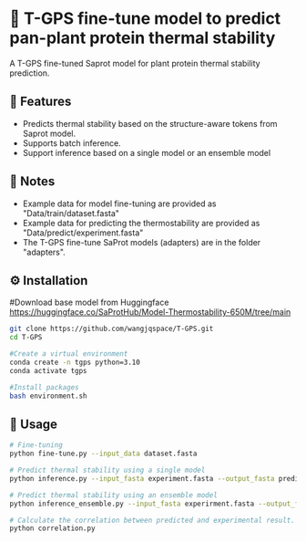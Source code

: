 # 🎉 T-GPS fine-tune model to predict pan-plant protein thermal stability
A T-GPS fine-tuned Saprot model for plant protein thermal stability prediction.

## 🌟 Features
- Predicts thermal stability based on the structure-aware tokens from Saprot model.
- Supports batch inference.
- Support inference based on a single model or an ensemble model

## 📖 Notes
- Example data for model fine-tuning are provided as "Data/train/dataset.fasta"
- Example data for predicting the thermostability are provided as "Data/predict/experiment.fasta" 
- The T-GPS fine-tune SaProt models (adapters) are in the folder "adapters".

## ⚙️ Installation
#Download base model from Huggingface
https://huggingface.co/SaProtHub/Model-Thermostability-650M/tree/main

```bash
git clone https://github.com/wangjqspace/T-GPS.git
cd T-GPS

#Create a virtual environment
conda create -n tgps python=3.10
conda activate tgps

#Install packages
bash environment.sh
```

## 🧪 Usage
```bash
# Fine-tuning
python fine-tune.py --input_data dataset.fasta

# Predict thermal stability using a single model
python inference.py --input_fasta experiment.fasta --output_fasta predict.fasta

# Predict thermal stability using an ensemble model
python inference_ensemble.py --input_fasta experirment.fasta --output_fasta predict.fasta

# Calculate the correlation between predicted and experimental result.
python correlation.py
```
